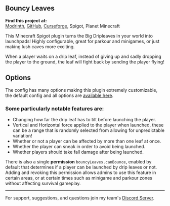## Bouncy Leaves  

**Find this project at:**  
[Modrinth](https://modrinth.com/plugin/bouncy-leaves/), [GitHub](https://github.com/coolbot100s/Bouncy-Leaves), [Curseforge](https://www.curseforge.com/minecraft/bukkit-plugins/bouncy-leaves), Spigot, Planet Minecraft

This Minecraft Spigot plugin turns the Big Dripleaves in your world into launchpads! Highly configurable, great for parkour and minigames, or just making lush caves more exciting.  

When a player waits on a drip leaf, instead of giving up and sadly dropping the player to the ground, the leaf will fight back by sending the player flying!

## Options
The config has many options making this plugin extremely customizable, the default config and all options are [available here](https://github.com/coolbot100s/Bouncy-Leaves/blob/master/src/main/resources/config.yml).  

### Some particularly notable features are:  
- Changing how far the drip leaf has to tilt before launching the player.  
- Vertical and Horizontal force applied to the player when launched, these can be a range that is randomly selected from allowing for unpredictable variation!  
- Whether or not a player can be affected by more than one leaf at once.  
- Whether the player can sneak in order to avoid being launched.  
- Whether players should take fall damage after being launched.

There is also a single **permission** `bouncyLeaves.canBounce`, enabled by default that determines if a player can be launched by drip leaves or not.  
Adding and revoking this permission allows admins to use this feature in certain areas, or at certain times such as minigame and parkour zones without affecting survival gameplay.
  
--- 
For support, suggestions, and questions join my team's [Discord Server](https://discord.gg/qxRVkGDjdJ).

